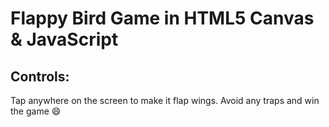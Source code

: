 # Flappy Bird Game in HTML5 Canvas & JavaScript

## Controls:

Tap anywhere on the screen to make it flap wings. Avoid any traps and win the game 😄
